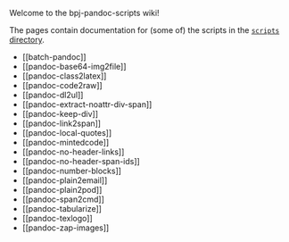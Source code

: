 Welcome to the bpj-pandoc-scripts wiki!

The pages contain documentation for (some of) the scripts in the [`scripts` directory](http://git.io/vLX3n).


- [[batch-pandoc]]
- [[pandoc-base64-img2file]]
- [[pandoc-class2latex]]
- [[pandoc-code2raw]]
- [[pandoc-dl2ul]]
- [[pandoc-extract-noattr-div-span]]
- [[pandoc-keep-div]]
- [[pandoc-link2span]]
- [[pandoc-local-quotes]]
- [[pandoc-mintedcode]]
- [[pandoc-no-header-links]]
- [[pandoc-no-header-span-ids]]
- [[pandoc-number-blocks]]
- [[pandoc-plain2email]]
- [[pandoc-plain2pod]]
- [[pandoc-span2cmd]]
- [[pandoc-tabularize]]
- [[pandoc-texlogo]]
- [[pandoc-zap-images]]
